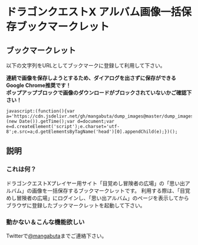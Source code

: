 # ドラゴンクエストX アルバム画像一括保存ブックマークレット

## ブックマークレット

以下の文字列をURLとしてブックマークに登録して利用して下さい。

**連続で画像を保存しようとするため、ダイアログを出さずに保存ができるGoogle Chrome推奨です！**  
**ポップアップブロックで画像のダウンロードがブロックされていないかご確認下さい！**

```
javascript:(function(){var a='https://cdn.jsdelivr.net/gh/mangabuta/dump_images@master/dump_images.min.js?'+(new Date()).getTime();var d=document;var e=d.createElement('script');e.charset='utf-8';e.src=a;d.getElementsByTagName('head')[0].appendChild(e);})();
```

## 説明

### これは何？

ドラゴンクエストXプレイヤー用サイト「目覚めし冒険者の広場」の「思い出アルバム」の画像を一括保存するブックマークレットです。
利用する際は、「目覚めし冒険者の広場」にログインし、「思い出アルバム」のページを表示してからブラウザに登録したブックマークレットを起動して下さい。

### 動かない＆こんな機能欲しい

Twitterで[@mangabuta](https://twitter.com/mangabuta)までご連絡下さい。
